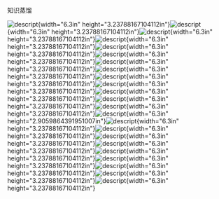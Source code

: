 知识蒸馏

![descript](./知识蒸馏/media/image1.jpg){width="6.3in"
height="3.23788167104112in"}![descript](./知识蒸馏/media/image2.jpg){width="6.3in"
height="3.23788167104112in"}![descript](./知识蒸馏/media/image3.jpg){width="6.3in"
height="3.23788167104112in"}![descript](./知识蒸馏/media/image4.jpg){width="6.3in"
height="3.23788167104112in"}![descript](./知识蒸馏/media/image5.jpg){width="6.3in"
height="3.23788167104112in"}![descript](./知识蒸馏/media/image6.jpg){width="6.3in"
height="3.23788167104112in"}![descript](./知识蒸馏/media/image7.jpg){width="6.3in"
height="3.23788167104112in"}![descript](./知识蒸馏/media/image8.jpg){width="6.3in"
height="3.23788167104112in"}![descript](./知识蒸馏/media/image9.jpg){width="6.3in"
height="3.23788167104112in"}![descript](./知识蒸馏/media/image10.jpg){width="6.3in"
height="3.23788167104112in"}![descript](./知识蒸馏/media/image11.jpg){width="6.3in"
height="3.23788167104112in"}![descript](./知识蒸馏/media/image12.jpg){width="6.3in"
height="3.23788167104112in"}![descript](./知识蒸馏/media/image13.jpg){width="6.3in"
height="3.23788167104112in"}![descript](./知识蒸馏/media/image14.png){width="6.3in"
height="2.9059864391951007in"}![descript](./知识蒸馏/media/image15.jpg){width="6.3in"
height="3.23788167104112in"}![descript](./知识蒸馏/media/image16.jpg){width="6.3in"
height="3.23788167104112in"}![descript](./知识蒸馏/media/image17.jpg){width="6.3in"
height="3.23788167104112in"}![descript](./知识蒸馏/media/image18.jpg){width="6.3in"
height="3.23788167104112in"}![descript](./知识蒸馏/media/image19.jpg){width="6.3in"
height="3.23788167104112in"}![descript](./知识蒸馏/media/image20.jpg){width="6.3in"
height="3.23788167104112in"}![descript](./知识蒸馏/media/image21.jpg){width="6.3in"
height="3.23788167104112in"}![descript](./知识蒸馏/media/image22.jpg){width="6.3in"
height="3.23788167104112in"}![descript](./知识蒸馏/media/image23.jpg){width="6.3in"
height="3.23788167104112in"}
